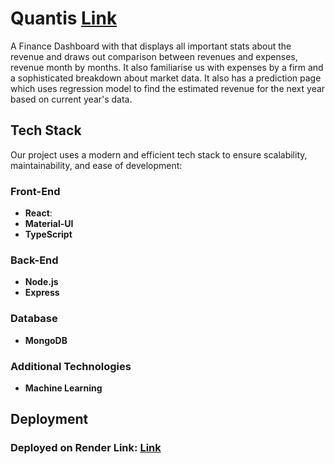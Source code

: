 # Quantis  [Link](https://quantis-fe.onrender.com/)

A Finance Dashboard with that displays all important stats about the revenue and draws out comparison between revenues and expenses, revenue month by months. It also familiarise us with expenses by a firm and a sophisticated breakdown about market data. It also has a prediction page which uses regression model to find the estimated revenue for the next year based on current year's data. 





## Tech Stack

Our project uses a modern and efficient tech stack to ensure scalability, maintainability, and ease of development:

### Front-End

- **React**:  
- **Material-UI**
- **TypeScript**

### Back-End

- **Node.js**
- **Express**

### Database

- **MongoDB** 

### Additional Technologies

- **Machine Learning**



## Deployment

### Deployed on Render Link: [Link](https://quantis-fe.onrender.com/)

